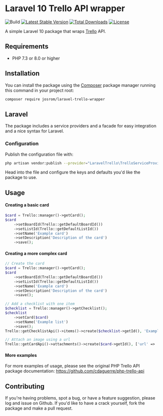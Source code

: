 # Laravel 10 Trello API wrapper

![Build](https://github.com/JoseVte/laravel-trello-wrapper/actions/workflows/ci.yml/badge.svg)
[![Latest Stable Version](http://poser.pugx.org/josrom/laravel-trello-wrapper/v)](https://packagist.org/packages/josrom/laravel-trello-wrapper)
[![Total Downloads](http://poser.pugx.org/josrom/laravel-trello-wrapper/downloads)](https://packagist.org/packages/josrom/laravel-trello-wrapper)
[![License](http://poser.pugx.org/josrom/laravel-trello-wrapper/license)](https://packagist.org/packages/josrom/laravel-trello-wrapper)

A simple Laravel 10 package that wraps [Trello](https://trello.com) API.

## Requirements

* PHP 7.3 or 8.0 or higher

## Installation

You can install the package using the [Composer](https://getcomposer.org/) package manager running this command in your project root:

```sh
composer require josrom/laravel-trello-wrapper
```

## Laravel

The package includes a service providers and a facade for easy integration and a nice syntax for Laravel.

### Configuration

Publish the configuration file with:

```sh
php artisan vendor:publish --provider="LaravelTrello\TrelloServiceProvider"
```

Head into the file and configure the keys and defaults you'd like the package to use.

## Usage

#### Creating a basic card

```php
$card = Trello::manager()->getCard();
$card
    ->setBoardId(Trello::getDefaultBoardId())
    ->setListId(Trello::getDefaultListId())
    ->setName('Example card')
    ->setDescription('Description of the card')
    ->save();
```

#### Creating a more complex card

```php
// Create the card
$card = Trello::manager()->getCard();
$card
    ->setBoardId(Trello::getDefaultBoardId())
    ->setListId(Trello::getDefaultListId())
    ->setName('Example card')
    ->setDescription('Description of the card')
    ->save();

// Add a checklist with one item
$checklist = Trello::manager()->getChecklist();
$checklist
    ->setCard($card)
    ->setName('Example list')
    ->save();
Trello::getChecklistApi()->items()->create($checklist->getId(), 'Example checklist item');

// Attach an image using a url
Trello::getCardApi()->attachments()->create($card->getId(), ['url' => 'http://lorempixel.com/400/200/']);
```

#### More examples

For more examples of usage, please see the original PHP Trello API package documentation: https://github.com/cdaguerre/php-trello-api

## Contributing

If you're having problems, spot a bug, or have a feature suggestion, please log and issue on Github. If you'd like to have a crack yourself, fork the package and make a pull request.
